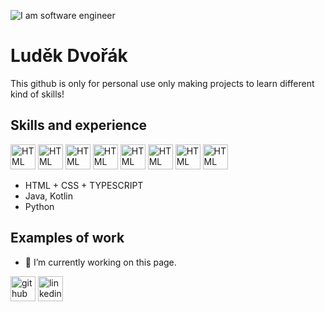 ![I am software engineer](https://png.pngtree.com/template/20220505/ourmid/pngtree-programming-and-coding-banner-working-image_1312497.jpg)
# Luděk Dvořák
This github is only for personal use only making projects to learn different kind of skills!
## Skills and experience
<img src=https://cdn0.iconfinder.com/data/icons/social-network-9/50/22-512.png alt='HTML' height='40'>
<img src=https://delta-dev-software.fr/wp-content/uploads/2024/05/CSS-Logo.png alt='HTML' height='40'>
<img src=https://cdn0.iconfinder.com/data/icons/social-network-9/50/22-512.png alt='HTML' height='40'>
<img src=https://cdn0.iconfinder.com/data/icons/social-network-9/50/22-512.png alt='HTML' height='40'>
<img src=https://cdn0.iconfinder.com/data/icons/social-network-9/50/22-512.png alt='HTML' height='40'>
<img src=https://cdn0.iconfinder.com/data/icons/social-network-9/50/22-512.png alt='HTML' height='40'>
<img src=https://cdn0.iconfinder.com/data/icons/social-network-9/50/22-512.png alt='HTML' height='40'>
<img src=https://cdn0.iconfinder.com/data/icons/social-network-9/50/22-512.png alt='HTML' height='40'>


* HTML + CSS + TYPESCRIPT
* Java, Kotlin
* Python

## Examples of work

- 🔭 I’m currently working on this page. 

[<img src='https://cdn.jsdelivr.net/npm/simple-icons@3.0.1/icons/github.svg' alt='github' height='40'>](https://github.com/https://github.com/ludekdvorak)  [<img src='https://cdn.jsdelivr.net/npm/simple-icons@3.0.1/icons/linkedin.svg' alt='linkedin' height='40'>](https://www.linkedin.com/in/https://www.linkedin.com/in/lud%C4%9Bk-dvo%C5%99%C3%A1k-a0506225b//)  

